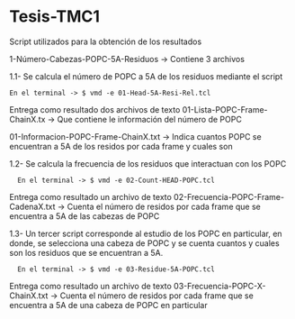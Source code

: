 # Tesis-TMC1
Script utilizados para la obtención de los resultados

1-Número-Cabezas-POPC-5A-Residuos -> Contiene 3 archivos 

1.1- Se calcula el número de POPC a 5A de los residuos mediante el script 

    En el terminal -> $ vmd -e 01-Head-5A-Resi-Rel.tcl 

Entrega como resultado dos archivos de texto 01-Lista-POPC-Frame-ChainX.tx -> Que contiene le información del número de POPC

01-Informacion-POPC-Frame-ChainX.txt -> Indica cuantos POPC se encuentran a 5A de los residos por cada frame y cuales son 

1.2- Se calcula la frecuencia de los residuos que interactuan con los POPC

      En el terminal -> $ vmd -e 02-Count-HEAD-POPC.tcl  

Entrega como resultado un archivo de texto 02-Frecuencia-POPC-Frame-CadenaX.txt -> Cuenta el número de residos por cada frame que se encuentra a 5A de las cabezas de POPC

1.3- Un tercer script corresponde al estudio de los POPC en particular, en donde, se selecciona una cabeza de POPC y se cuenta cuantos y cuales son los residuos que se encuentran a 5A. 

      En el terminal -> $ vmd -e 03-Residue-5A-POPC.tcl

Entrega como resultado un archivo de texto 03-Frecuencia-POPC-X-ChainX.txt -> Cuenta el número de residos por cada frame que se encuentra a 5A de una cabeza de POPC en particular

